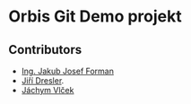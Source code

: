 # Orbis Git Demo projekt

## Contributors

- [Ing. Jakub Josef Forman](https://jakubforman.eu)
- [Jiří Dresler](https://github.com/Kernepult1).
- [Jáchym Vlček](https://github.com/KamoNedavamTo)
  
